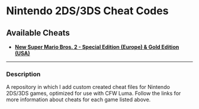 # Nintendo 2DS/3DS Cheat Codes

## Available Cheats

 - **[New Super Mario Bros. 2 - Special Edition (Europe) & Gold Edition (USA)](https://github.com/KimDebroye/N3DS-Cheat-Codes/tree/master/New%20Super%20Mario%20Bros.%202%20-%20Special%20%26%20Gold%20Edition)**

**************************************************

### Description

A repository in which I add custom created cheat files for Nintendo 2DS/3DS games, optimized for use with CFW Luma.
Follow the links for more information about cheats for each game listed above.

